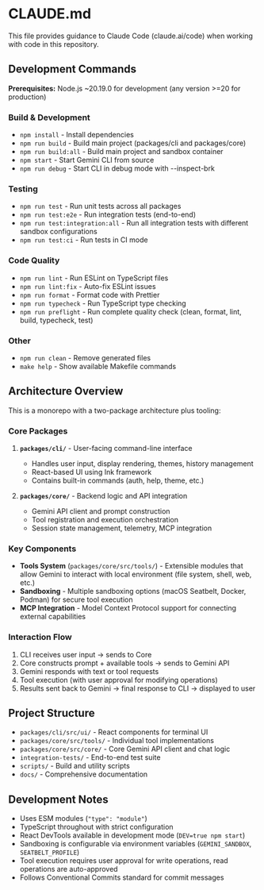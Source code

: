 # CLAUDE.md

This file provides guidance to Claude Code (claude.ai/code) when working with code in this repository.

## Development Commands

**Prerequisites:** Node.js ~20.19.0 for development (any version >=20 for production)

### Build & Development
- `npm install` - Install dependencies
- `npm run build` - Build main project (packages/cli and packages/core)
- `npm run build:all` - Build main project and sandbox container
- `npm start` - Start Gemini CLI from source
- `npm run debug` - Start CLI in debug mode with --inspect-brk

### Testing
- `npm run test` - Run unit tests across all packages
- `npm run test:e2e` - Run integration tests (end-to-end)
- `npm run test:integration:all` - Run all integration tests with different sandbox configurations
- `npm run test:ci` - Run tests in CI mode

### Code Quality
- `npm run lint` - Run ESLint on TypeScript files
- `npm run lint:fix` - Auto-fix ESLint issues
- `npm run format` - Format code with Prettier
- `npm run typecheck` - Run TypeScript type checking
- `npm run preflight` - Run complete quality check (clean, format, lint, build, typecheck, test)

### Other
- `npm run clean` - Remove generated files
- `make help` - Show available Makefile commands

## Architecture Overview

This is a monorepo with a two-package architecture plus tooling:

### Core Packages
1. **`packages/cli/`** - User-facing command-line interface
   - Handles user input, display rendering, themes, history management
   - React-based UI using Ink framework
   - Contains built-in commands (auth, help, theme, etc.)
   
2. **`packages/core/`** - Backend logic and API integration
   - Gemini API client and prompt construction
   - Tool registration and execution orchestration
   - Session state management, telemetry, MCP integration

### Key Components
- **Tools System** (`packages/core/src/tools/`) - Extensible modules that allow Gemini to interact with local environment (file system, shell, web, etc.)
- **Sandboxing** - Multiple sandboxing options (macOS Seatbelt, Docker, Podman) for secure tool execution
- **MCP Integration** - Model Context Protocol support for connecting external capabilities

### Interaction Flow
1. CLI receives user input → sends to Core
2. Core constructs prompt + available tools → sends to Gemini API  
3. Gemini responds with text or tool requests
4. Tool execution (with user approval for modifying operations)
5. Results sent back to Gemini → final response to CLI → displayed to user

## Project Structure

- `packages/cli/src/ui/` - React components for terminal UI
- `packages/core/src/tools/` - Individual tool implementations
- `packages/core/src/core/` - Core Gemini API client and chat logic
- `integration-tests/` - End-to-end test suite
- `scripts/` - Build and utility scripts
- `docs/` - Comprehensive documentation

## Development Notes

- Uses ESM modules (`"type": "module"`)
- TypeScript throughout with strict configuration
- React DevTools available in development mode (`DEV=true npm start`)
- Sandboxing is configurable via environment variables (`GEMINI_SANDBOX`, `SEATBELT_PROFILE`)
- Tool execution requires user approval for write operations, read operations are auto-approved
- Follows Conventional Commits standard for commit messages